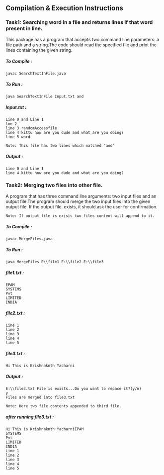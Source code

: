 ## Compilation & Execution Instructions
### Task1: Searching word in a file and returns lines if that word present in line.
 This package has a program that accepts two command line parameters: a file
 path and a string.The code should read the specified file and print the lines containing the given string.

##### To Compile :  
``` javac SearchTextInFile.java ```
##### To Run :
``` java SearchTextInFile Input.txt and ```

##### Input.txt : 
```
Line 0 and Line 1
lne 2
line 3 randomAccessfile
line 4 kittu how are you dude and what are you doing?
line 5 word

Note: This file has two lines which matched "and"
```
##### Output : 
```
Line 0 and Line 1
line 4 kittu how are you dude and what are you doing?
```
### Task2: Merging two files into other file.
A program that has three command line arguments:
two input files and an output file.The program should merge the two
input files into the given output file. If the output file.
exists, it should ask the user for confirmation.
``` 
Note: If output file is exists two files content will append to it.
```
##### To Compile :  
``` javac MergeFiles.java ```
##### To Run :
``` java MergeFiles E\\file1 E:\\file2 E:\\file3 ```

##### file1.txt : 
```
EPAM
SYSTEMS
Pvt
LIMITED
INDIA
```
##### file2.txt : 
```
Line 1
line 2
line 3 
line 4
line 5
```
##### file3.txt : 
```
Hi This is Krishnaknth Yacharni
```

##### Output : 
```
E:\\file3.txt File is exists...Do you want to repace it?(y/n)
y
Files are merged into file3.txt

Note: Here two file contents appended to third file.
```
##### after running file3.txt : 
```
Hi This is Krishnaknth YacharniEPAM
SYSTEMS
Pvt
LIMITED
INDIA
Line 1
line 2
line 3 
line 4
line 5

```